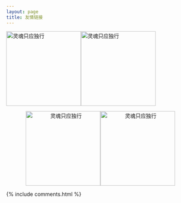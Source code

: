 ```yaml
---
layout: page
title: 友情链接
---
```


[<img src="https://puppetsheep.cn/images/icons/icon_192.png" width="200" height="200" alt="灵魂只应独行" />](https://puppetsheep.cn/)[<img src="https://puppetsheep.cn/images/icons/icon_192.png" width="200" height="200" alt="灵魂只应独行" />](https://puppetsheep.cn/)

<center class="half">
    <a href="https://puppetsheep.cn/"><img src="https://puppetsheep.cn/images/icons/icon_192.png" width="200" height="200" alt="灵魂只应独行" /></a><a href="https://puppetsheep.cn/"><img src="https://puppetsheep.cn/images/icons/icon_192.png" width="200" height="200" alt="灵魂只应独行" /></a>
</center>

{% include comments.html %}
